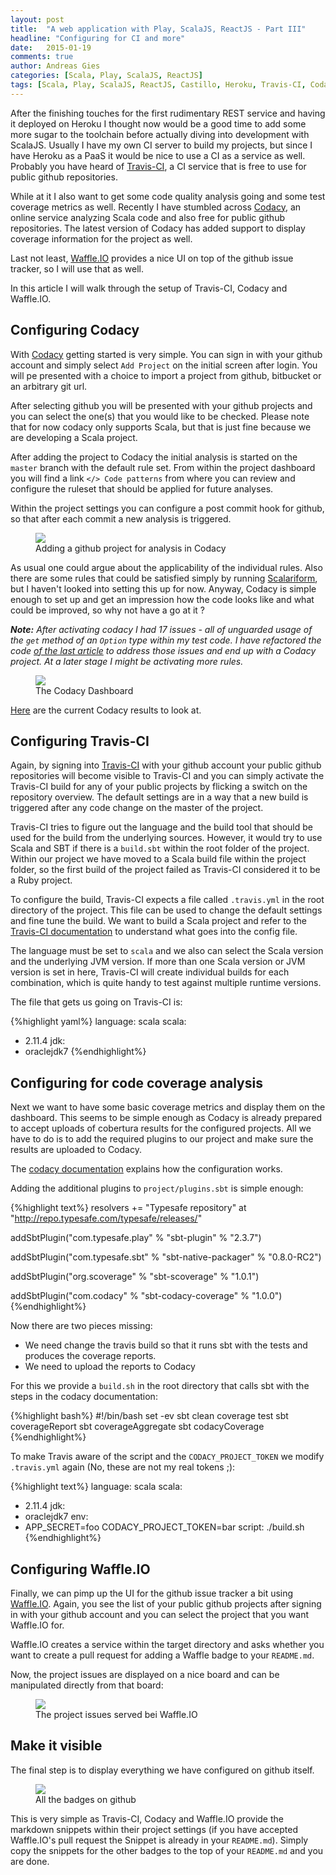```yaml
---
layout: post
title:  "A web application with Play, ScalaJS, ReactJS - Part III"
headline: "Configuring for CI and more"
date:   2015-01-19
comments: true
author: Andreas Gies
categories: [Scala, Play, ScalaJS, ReactJS]
tags: [Scala, Play, ScalaJS, ReactJS, Castillo, Heroku, Travis-CI, Codacy, Waffle.IO]
---
```


After the finishing touches for the first rudimentary REST service and having it deployed on Heroku I thought now would 
be a good time to add some more sugar to the toolchain before actually diving into development with ScalaJS. Usually I 
have my own CI server to build my projects, but since I have Heroku as a PaaS it would be nice to use a CI as a service 
as well. Probably you have heard of [Travis-CI](http://travis-ci.org), a CI service that is free to use for public 
github repositories. 

While at it I also want to get some code quality analysis going and some test coverage metrics as well. Recently I have 
stumbled across [Codacy](http://www.codacy.com), an online service analyzing Scala code and also free for public github 
repositories. The latest version of Codacy has added support to display coverage information for the project as well.
 
Last not least, [Waffle.IO](http://waffle.io) provides a nice UI on top of the github issue tracker, so I will use that
as well. 

In this article I will walk through the setup of Travis-CI, Codacy and Waffle.IO. 

## Configuring Codacy

With [Codacy](http://codacy.com) getting started is very simple. You can sign in with your github account and simply 
select `Add Project` on the initial screen after login. You will pe presented with a choice to import a project from 
github, bitbucket or an arbitrary git url. 

After selecting github you will be presented with your github projects and you can select the one(s) that you would 
like to be checked. Please note that for now codacy only supports Scala, but that is just fine because we are developing 
a Scala project.
 
After adding the project to Codacy the initial analysis is started on the `master` branch with the default rule set. 
From within the project dashboard you will find a link `</> Code patterns` from where you can review and configure the 
ruleset that should be applied for future analyses. 

Within the project settings you can configure a post commit hook for github, so that after each commit a new analysis 
is triggered. 

<figure>
	<img src="{{ site.url }}/images/{{ page.date | date: "%Y-%m-%d" }}/Codacy-Git-Hook.png"></a>
	<figcaption>Adding a github project for analysis in Codacy</figcaption>
</figure>

As usual one could argue about the applicability of the individual rules. Also there are some rules that could be satisfied 
simply by running [Scalariform](https://github.com/mdr/scalariform), but I haven't looked into setting this up for now.
Anyway, Codacy is simple enough to set up and get an impression how the code looks like and what could be improved, so 
why not have a go at it ?

_**Note:** After activating codacy I had 17 issues - all of unguarded usage of the `get` method of an `Option` type within my
test code. I have refactored the code [of the last article](https://github.com/CastilloSanRafael/castillo/tree/02_BusinessObject)
to address those issues and end up with a Codacy project. At a later stage I might be activating more rules._

<figure>
	<img src="{{ site.url }}/images/{{ page.date | date: "%Y-%m-%d" }}/Codacy-Results.png"></a>
	<figcaption>The Codacy Dashboard</figcaption>
</figure>


[Here](https://www.codacy.com/public/andreas_3098/castillo_2/dashboard) are the current Codacy results to look at.

## Configuring Travis-CI

Again, by signing into [Travis-CI](https://travis-ci.org) with your github account your public github repositories will 
become visible to Travis-CI and you can simply activate the Travis-CI build for any of your public projects by
flicking a switch on the repository overview. The default settings are in a way that a new build is triggered after
any code change on the master of the project.

Travis-CI tries to figure out the language and the build tool that should be used for the build from the underlying 
sources. However, it would try to use Scala and SBT if there is a `build.sbt` within the root folder of the project. 
Within our project we have moved to a Scala build file within the project folder, so the first build of the project 
failed as Travis-CI considered it to be a Ruby project. 

To configure the build, Travis-CI expects a file called `.travis.yml` in the root directory of the project. This file 
can be used to change the default settings and fine tune the build. We want to build a Scala project and refer to the 
[Travis-CI documentation](http://docs.travis-ci.com/user/languages/scala/) to understand what goes into the config file. 
 
The language must be set to `scala` and we also can select the Scala version and the underlying JVM version. If more
than one Scala version or JVM version is set in here, Travis-CI will create individual builds for each combination, 
which is quite handy to test against multiple runtime versions. 

The file that gets us going on Travis-CI is:

{%highlight yaml%}
language: scala
scala:
  - 2.11.4
jdk:
  - oraclejdk7
{%endhighlight%}

## Configuring for code coverage analysis

Next we want to have some basic coverage metrics and display them on the dashboard. This seems to be simple enough as 
Codacy is already prepared to accept uploads of cobertura results for the configured projects. All we have to do is to 
add the required plugins to our project and make sure the results are uploaded to Codacy. 

The [codacy documentation](https://www.codacy.com/docs?page=coverage) explains how the configuration works. 

Adding the additional plugins to `project/plugins.sbt` is simple enough: 

{%highlight text%}
resolvers += "Typesafe repository" at "http://repo.typesafe.com/typesafe/releases/"

addSbtPlugin("com.typesafe.play" % "sbt-plugin" % "2.3.7")

addSbtPlugin("com.typesafe.sbt" % "sbt-native-packager" % "0.8.0-RC2")

addSbtPlugin("org.scoverage" % "sbt-scoverage" % "1.0.1")

addSbtPlugin("com.codacy" % "sbt-codacy-coverage" % "1.0.0")
{%endhighlight%}

Now there are two pieces missing: 

 * We need change the travis build so that it runs sbt with the tests and produces the coverage reports. 
 * We need to upload the reports to Codacy
 
For this we provide a `build.sh` in the root directory that calls sbt with the steps in the codacy documentation:

{%highlight bash%}
#!/bin/bash
set -ev
sbt clean coverage test
sbt coverageReport
sbt coverageAggregate
sbt codacyCoverage
{%endhighlight%}

To make Travis aware of the script and the `CODACY_PROJECT_TOKEN` we modify `.travis.yml` again (No, these are not my 
real tokens ;):

{%highlight text%}
language: scala
scala:
  - 2.11.4
jdk:
  - oraclejdk7
env:
  - APP_SECRET=foo CODACY_PROJECT_TOKEN=bar
script: ./build.sh
{%endhighlight%}

## Configuring Waffle.IO

Finally, we can pimp up the UI for the github issue tracker a bit using [Waffle.IO](http://waffle.io). Again, you see the 
list of your public github projects after signing in with your github account and you can select the project that you 
want Waffle.IO for. 

Waffle.IO creates a service within the target directory and asks whether you want to create a pull request for adding 
a Waffle badge to your `README.md`. 

Now, the project issues are displayed on a nice board and can be manipulated directly from that board:

<figure>
	<img src="{{ site.url }}/images/{{ page.date | date: "%Y-%m-%d" }}/Waffle.png"></a>
	<figcaption>The project issues served bei Waffle.IO</figcaption>
</figure>

## Make it visible 

The final step is to display everything we have configured on github itself. 

<figure>
	<img src="{{ site.url }}/images/{{ page.date | date: "%Y-%m-%d" }}/Badges.png"></a>
	<figcaption>All the badges on github</figcaption>
</figure>

This is very simple as Travis-CI, Codacy and Waffle.IO provide the markdown snippets within their project settings (if 
you have accepted Waffle.IO's pull request the Snippet is already in your `README.md`). Simply copy the snippets for the 
other badges to the top of your `README.md` and you are done.